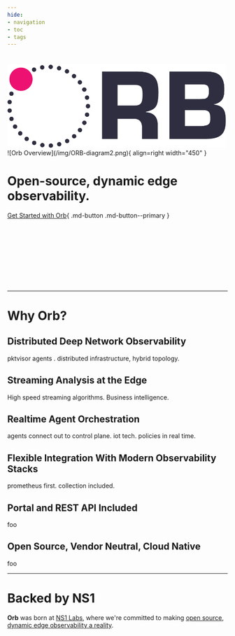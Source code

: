 ```yaml
---
hide:
- navigation
- toc
- tags
---
```

<h1></h1>
<img src="img/ORB-logo-black@3x.png" alt="Orb" width="500"/>
![Orb Overview](/img/ORB-diagram2.png){ align=right width="450" }

# Open-source, dynamic edge observability.

[Get Started with Orb](install/){ .md-button .md-button--primary }

<br> <br> <br> <br>
<br> <br> <br> <br>

***

# Why Orb?

## Distributed Deep Network Observability
<p>pktvisor agents . distributed infrastructure, hybrid topology.</p>

## Streaming Analysis at the Edge
<p>High speed streaming algorithms. Business intelligence.</p>

## Realtime Agent Orchestration
<p>agents connect out to control plane. iot tech. policies in real time.</p>

## Flexible Integration With Modern Observability Stacks
<p>prometheus first. collection included.</p>

## Portal and REST API Included
<p>foo</p>

## Open Source, Vendor Neutral, Cloud Native
<p>foo</p>

***

# Backed by NS1
**Orb** was born at [NS1 Labs](https://ns1.com/labs), where we're
committed to making [open source, dynamic edge observability a reality](https://ns1.com/blog/orb-a-new-paradigm-for-dynamic-edge-observability).

